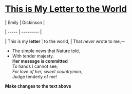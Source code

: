 # [This is My Letter to the World](http://www.online-literature.com/dickinson/834/) 

| Emily | Dickinson |

| ----- | --------- | 

| This is my **letter** | to the world, | 
That *never* wrote to me,--  
- The simple news that Nature told,  
- With tender majesty.  
**Her message is committed**  
To hands I cannot see;   
*For love of her, sweet countrymen,*  
Judge tenderly of me! 

**Make changes to the text above**
